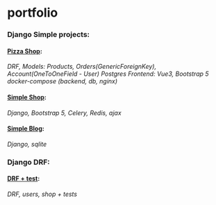 # portfolio
### Django Simple projects:

#### [Pizza Shop](https://github.com/maksimuspiter/pizza_shop_final_proj): 
_DRF, Models: Products, Orders(GenericForeignKey), Account(OneToOneField - User)_
_Postgres_
_Frontend: Vue3, Bootstrap 5_
_docker-compose (backend, db, nginx)_

#### [Simple Shop](https://github.com/maksimuspiter/simple_shop_final_proj): 
_Django, Bootstrap 5, Celery, Redis, ajax_

#### [Simple Blog](https://github.com/maksimuspiter/simple_blog_final_proj): 
_Django, sqlite_

### Django DRF:
#### [DRF + test](https://github.com/maksimuspiter/drf_with_test): 
_DRF, users, shop + tests_
